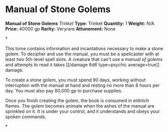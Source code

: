 # Manual of Stone Golems

**Manual of Stone Golems**
_Trinket_
**Type:** Trinket
**Quantity:** 1
**Weight:** N/A
**Price:** 40000 gp
**Rarity:** Veryrare
**Attunement:** None

*<p>This tome contains information and incantations necessary to make a stone golem. To decipher and use the manual, you must be a spellcaster with at least two 5th-level spell slots. A creature that can't use a *manual of golems* and attempts to read it takes  [[/damage 6d6 type=psychic average=true]] damage.

To create a stone golem, you must spend 90 days, working without interruption with the manual at hand and resting no more than 8 hours per day. You must also pay 80,000 gp to purchase supplies.

Once you finish creating the golem, the book is consumed in eldritch flames. The golem becomes animate when the ashes of the manual are sprinkled on it. It is under your control, and it understands and obeys your spoken commands.</p>*